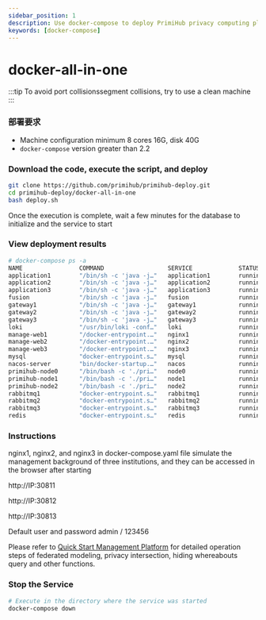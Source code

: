 ```yaml
---
sidebar_position: 1
description: Use docker-compose to deploy PrimiHub privacy computing platform on a single machine
keywords: [docker-compose]
---
```


# docker-all-in-one

:::tip
To avoid port collisionssegment collisions, try to use a clean machine
:::

### 部署要求

* Machine configuration minimum 8 cores 16G, disk 40G
* `docker-compose` version greater than 2.2

### Download the code, execute the script, and deploy

```bash
git clone https://github.com/primihub/primihub-deploy.git
cd primihub-deploy/docker-all-in-one
bash deploy.sh
```

Once the execution is complete, wait a few minutes for the database to initialize and the service to start

### View deployment results

```bash
# docker-compose ps -a
NAME                COMMAND                  SERVICE             STATUS              PORTS
application1        "/bin/sh -c 'java -j…"   application1        running (healthy)   
application2        "/bin/sh -c 'java -j…"   application2        running (healthy)   
application3        "/bin/sh -c 'java -j…"   application3        running (healthy)   
fusion              "/bin/sh -c 'java -j…"   fusion              running             
gateway1            "/bin/sh -c 'java -j…"   gateway1            running             
gateway2            "/bin/sh -c 'java -j…"   gateway2            running             
gateway3            "/bin/sh -c 'java -j…"   gateway3            running             
loki                "/usr/bin/loki -conf…"   loki                running             0.0.0.0:3100->3100/tcp, :::3100->3100/tcp
manage-web1         "/docker-entrypoint.…"   nginx1              running             0.0.0.0:30811->80/tcp, :::30811->80/tcp
manage-web2         "/docker-entrypoint.…"   nginx2              running             0.0.0.0:30812->80/tcp, :::30812->80/tcp
manage-web3         "/docker-entrypoint.…"   nginx3              running             0.0.0.0:30813->80/tcp, :::30813->80/tcp
mysql               "docker-entrypoint.s…"   mysql               running (healthy)   0.0.0.0:3306->3306/tcp, :::3306->3306/tcp
nacos-server        "bin/docker-startup.…"   nacos               running (healthy)   0.0.0.0:8848->8848/tcp, 0.0.0.0:9848->9848/tcp, :::8848->8848/tcp, :::9848->9848/tcp
primihub-node0      "/bin/bash -c './pri…"   node0               running             0.0.0.0:50050->50050/tcp, :::50050->50050/tcp
primihub-node1      "/bin/bash -c './pri…"   node1               running             0.0.0.0:50051->50051/tcp, :::50051->50051/tcp
primihub-node2      "/bin/bash -c './pri…"   node2               running             0.0.0.0:50052->50052/tcp, :::50052->50052/tcp
rabbitmq1           "docker-entrypoint.s…"   rabbitmq1           running             25672/tcp
rabbitmq2           "docker-entrypoint.s…"   rabbitmq2           running             25672/tcp
rabbitmq3           "docker-entrypoint.s…"   rabbitmq3           running             25672/tcp
redis               "docker-entrypoint.s…"   redis               running             6379/tcp
```

### Instructions

nginx1, nginx2, and nginx3 in docker-compose.yaml file simulate the management background of three institutions, and they can be accessed in the browser after starting

http://IP:30811

http://IP:30812

http://IP:30813

Default user and password admin / 123456

Please refer to [Quick Start Management Platform](/docs/quick-start-platform) for detailed operation steps of federated modeling, privacy intersection, hiding whereabouts query and other functions.
### Stop the Service

```bash
# Execute in the directory where the service was started
docker-compose down
```